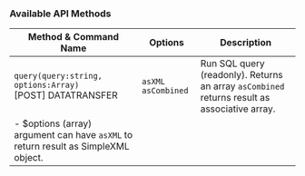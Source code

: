 ### Available API Methods

| Method & Command Name | Options | Description |
|-------------------|------------|-------------|
| `query(query:string, options:Array)`<br/> \[POST\] DATATRANSFER | `asXML` `asCombined` | Run SQL query (readonly). Returns an array  `asCombined` returns result as associative array.
    - $options (array) argument can have  `asXML` to return result as SimpleXML object. | 

